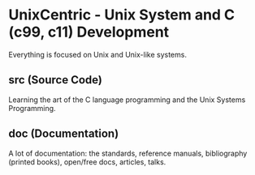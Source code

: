 # UnixCentric - Unix System and C (c99, c11) Development

Everything is focused on Unix and Unix-like systems.

## src (Source Code)

Learning the art of the C language programming and the Unix Systems Programming.

## doc (Documentation)

A lot of documentation: the standards, reference manuals, bibliography 
(printed books), open/free docs, articles, talks.


